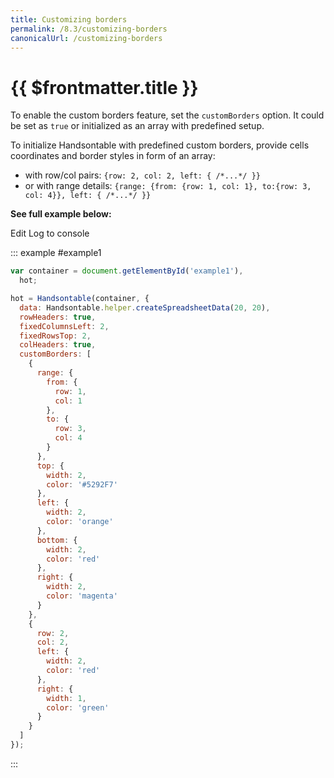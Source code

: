 ```yaml
---
title: Customizing borders
permalink: /8.3/customizing-borders
canonicalUrl: /customizing-borders
---
```


# {{ $frontmatter.title }}

To enable the custom borders feature, set the `customBorders` option. It could be set as `true` or initialized as an array with predefined setup.

To initialize Handsontable with predefined custom borders, provide cells coordinates and border styles in form of an array:

* with row/col pairs: `{row: 2, col: 2, left: { /*...*/ }}`
* or with range details: `{range: {from: {row: 1, col: 1}, to:{row: 3, col: 4}}, left: { /*...*/ }}`

**See full example below:**

Edit Log to console

::: example #example1
```js
var container = document.getElementById('example1'),
  hot;

hot = Handsontable(container, {
  data: Handsontable.helper.createSpreadsheetData(20, 20),
  rowHeaders: true,
  fixedColumnsLeft: 2,
  fixedRowsTop: 2,
  colHeaders: true,
  customBorders: [
    {
      range: {
        from: {
          row: 1,
          col: 1
        },
        to: {
          row: 3,
          col: 4
        }
      },
      top: {
        width: 2,
        color: '#5292F7'
      },
      left: {
        width: 2,
        color: 'orange'
      },
      bottom: {
        width: 2,
        color: 'red'
      },
      right: {
        width: 2,
        color: 'magenta'
      }
    },
    {
      row: 2,
      col: 2,
      left: {
        width: 2,
        color: 'red'
      },
      right: {
        width: 1,
        color: 'green'
      }
    }
  ]
});
```
:::
